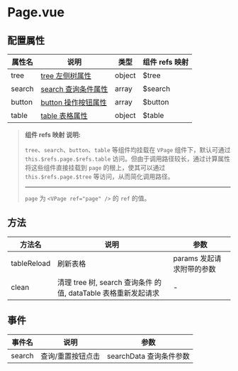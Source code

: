 # Page.vue



## 配置属性

| 属性名 | 说明                                                | 类型   | 组件 refs 映射 |
| ------ | --------------------------------------------------- | ------ | -------------- |
| tree   | [tree 左侧树属性](./tree#配置属性-attributes)       | object | $tree          |
| search | [search 查询条件属性](./search#配置属性-attributes) | array  | $search        |
| button | [button 操作按钮属性](./button#配置属性-attributes) | array  | $button        |
| table  | [table 表格属性](./table#配置属性-attributes)       | object | $table         |



> __组件 refs 映射 说明:__
>
> `tree`、`search`、`button`、`table` 等组件均挂载在 `VPage` 组件下，默认可通过 `this.$refs.page.$refs.table` 访问。但由于调用路径较长，通过计算属性将这些组件直接挂载到 `page` 的根上，使其可以通过 `this.$refs.page.$tree` 等访问，从而简化调用路径。
>
> ----
>
> `page` 为 `<VPage ref="page" />` 的 `ref` 的值。



## 方法

| 方法名      | 说明                                                         | 参数                      |
| ----------- | ------------------------------------------------------------ | ------------------------- |
| tableReload | 刷新表格                                                     | params 发起请求附带的参数 |
| clean       | 清理 tree 树, search 查询条件 的值, dataTable 表格重新发起请求 | -                         |



## 事件

| 事件名 | 说明              | 参数                    |
| ------ | ----------------- | ----------------------- |
| search | 查询/重置按钮点击 | searchData 查询条件参数 |

